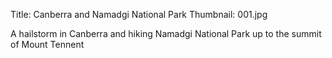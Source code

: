 Title: Canberra and Namadgi National Park
Thumbnail: 001.jpg

A hailstorm in Canberra and hiking Namadgi National Park up to the summit of Mount Tennent


[//]: # (Generated from an export of the "Canberra and Namadgi NP" album with File Name as "Sequential")

